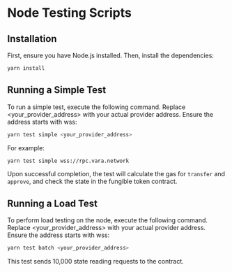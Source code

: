 # Node Testing Scripts

## Installation

First, ensure you have Node.js installed. Then, install the dependencies:

```bash
yarn install
```

## Running a Simple Test
To run a simple test, execute the following command. Replace <your_provider_address> with your actual provider address. Ensure the address starts with wss:

```bash
yarn test simple <your_provider_address>
```
For example:
```bash
yarn test simple wss://rpc.vara.network
```
Upon successful completion, the test will calculate the gas for `transfer` and `approve`, and check the state in the fungible token contract.

## Running a Load Test
To perform load testing on the node, execute the following command. Replace <your_provider_address> with your actual provider address. Ensure the address starts with wss:

```bash
yarn test batch <your_provider_address>
```

This test sends 10,000 state reading requests to the contract.
